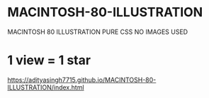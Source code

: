 # MACINTOSH-80-ILLUSTRATION
MACINTOSH 80 ILLUSTRATION PURE CSS NO IMAGES USED

# 1 view = 1 star
https://adityasingh7715.github.io/MACINTOSH-80-ILLUSTRATION/index.html
